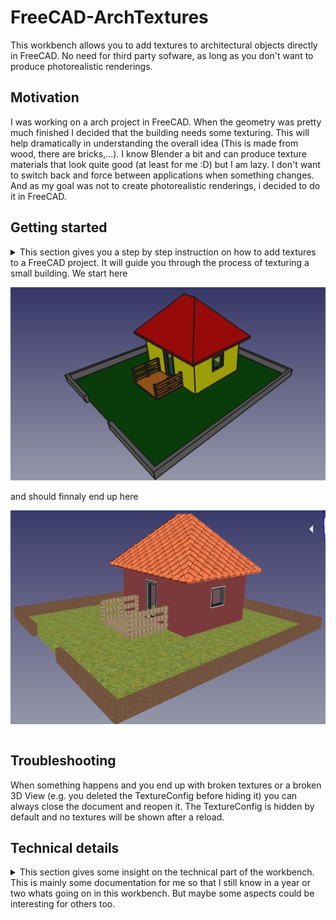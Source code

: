 # FreeCAD-ArchTextures

This workbench allows you to add textures to architectural objects directly in FreeCAD. No need for third party sofware, as long as you don't want to produce photorealistic renderings.

## Motivation
I was working on a arch project in FreeCAD. When the geometry was pretty much finished I decided that the building needs some texturing. This will help dramatically in understanding the overall idea (This is made from wood, there are bricks,...). I know Blender a bit and can produce texture materials that look quite good (at least for me :D) but I am lazy. I don't want to switch back and force between applications when something changes. And as my goal was not to create photorealistic renderings, i decided to do it in FreeCAD.


## Getting started

<details>
    <summary>
This section gives you a step by step instruction on how to add textures to a FreeCAD project. It will guide you through the process of texturing a small building. We start here

![Untextured](./Resources/Documentation/untextured.png)

and should finnaly end up here

![Textured](./Resources/Documentation/textured.png)
    </summary>

1. At first download and open the "House.FCStd" file located unter "Resources/Documentation" in the repository. Or start with whatever arch project you want. Now you should see this building in the 3D View

![Untextured](./Resources/Documentation/untextured.png)

2. Next switch to the Arch Texture Workbench and click the "Create TextureConfig" icon

![workbench selection](./Resources/Documentation/intro_workbench_selection.png)

3. Now the object should be visible in the TreeView. TextureConfigs are hidden by default when we create them and when the document loads. This is done to prevent excessive loading times on startup.

![texture config](./Resources/Documentation/intro_texture_config.png)

4. Now lets start texturing. Double click the TextureConfig object to display the task panel to set up some textures. After clicking the "Add Material" button, you should see something like this

![task panel](./Resources/Documentation/intro_task_panel.png)

5. Select ```MatBricks``` in the Material Combo Box and double click the "Texture File" column. Select a brick texture from your file system (I used textures from https://www.textures.com/). After you click "OK" nothing will happen because the TextureConfig is still hidden.

6. Select the TextureConfig in the Tree View and hit the "Space" key. This will add the texture in our config to all objects with the "MatBricks" materials. When hiding the TextureConfig again, the textures will be removed from the 3D View. When the textures are visible you should see something like this

![unscaled bricks](./Resources/Documentation/intro_bricks_unscaled.png)

But wait! This does not really look like a brick wall at all. The texture is stretched pretty badly. But this is easy to fix.

7. Double click the TextureConfig again and add the real size of the texture. The bricks texture I used is about 1200x1200 mm in size. If the size of the texture is not given, simply google the size of a single brick and multiply it with the number of bricks in your texture.

![real size](./Resources/Documentation/intro_real_size.png)

8. Click "OK" and check the 3D View again. Now it looks much more like a real brick wall.

![scaled bricks](./Resources/Documentation/intro_bricks_scaled.png)

9. Repeat the above steps for all other materials and you should end up with something like this

![Textured](./Resources/Documentation/textured.png)

The texture mapping works pretty OK right now. But when we look at the wooden planks or the roof we see that they are not mapped perfectly. There is already a issue (https://github.com/furti/FreeCAD-ArchTextures/issues/10) for this.
</details>

## Troubleshooting

When something happens and you end up with broken textures or a broken 3D View (e.g. you deleted the TextureConfig before hiding it) you can always close the document and reopen it. The TextureConfig is hidden by default and no textures will be shown after a reload.

## Technical details
<details>
    <summary>
    This section gives some insight on the technical part of the workbench. This is mainly some documentation for me so that I still know in a year or two whats going on in this workbench. But maybe some aspects could be interesting for others too.
    </summary>

First, it is relative easy to add textures to objects in FreeCAD. Found this forum thread (https://forum.freecadweb.org/viewtopic.php?f=38&t=7216) that shows, adding a texture is only 3 lines of code. But mapping textures right on to an object involves a bit more code.

### General steps to map textures
1. Create a SoTexture2 object and set the ```filename``` to a image file
3. Create a SoTextureCoordinate2 object and set the points array to map the vertex coordinates of the geometry
4. Add both to the rootNode of your object and the texture should show up

### TextureConfig
The texture config holds all the informations about materials and the textures to apply to them. When displayed the textures will be added to the objects, when hidden the textures are removed.

### TextureManager
The texture manager does the heavy lifting. It keeps track of all textures and the textured objects and can add/remove textures to/from objects.

When texturing objects the texture manager looks for arch objects with a material assigned. When the material is found in the texture config it will use the settings to texture the object.

The texturing process is as follows:
1. We get the RootNode of the object
2. We search for the Coordinate3 node in the RootNode. This node contains a list of all vertices our object consists.
3. We search for the SoBrepFaceSet in the RootNode. This is the object that contains the face informations
    - This object has a list of vertex indices that map to the vertices in the Coordinate3 object
    - It also has a list of faces. This describe the number of triangles that form a face of the object.
    - It also contains a textureCoordinate field that works like the coordinate indices but for textures. **This should normally be the same as the coord index field or it should be empty** But FreeCAD sets it to -1. So we have to override it with the coordIndex field to get correct textures.
4. Based on the FaceSet and the Coordinate3 object we calculate the vertices that make up each face.
    - We group the vertex indices by triangles. Each triangle is separated by a ```-1```.
    - Then we use the partIndex field to get the number of triangles per face and build the face list from this information
5. When we have the faces of our object we need to calculate the texture coordinates for this face. See ```Calculating texture coordinates``` for further details.
6. When we have all the informations we need, we simply add the required nodes to the scene graph and the textures show up.

### Calculating texture coordinates
This is the trickiest part in the process. The basic idea is pretty simple:

1. Move each face to the origin
2. Rotate each face that is maps the XZ plane
3. Move each face so that it is in the positive X and Z quadrant
4. Calculate the bounding box for the face
5. Map the image to match the bounding box

#### 1. Move each face to the origin
This is pretty straight forward. As we know the first three vertices of our face always form a triangle, we use the first one as our offset and subtract it from each vertex in the face. So the first vertex matches the origin and the others, moved by the same amount, still form our original face

#### 2. Rotate each faceso it maps the XZ plane
This was pretty tricky to figure out (At least for me as I'm not a specialist in Matrix transformations and so on).

The general idea behind it is:
1. Calculate the local coordinate system for our face
2. Create a matrix that transforms our local coordinate system to the global one
3. Multiply each vertex with the matrix

Calculate the local coordinate system:
 - We make use of the fact, that the first three vertices for a triangle. This triangle is our local coordinate system.
 - The Y-Axis maps to the triangles normal vector. This ensures, that the normal will face the Front plane later on as this is also the Y axis in the global coordinate system.
 - The X-Axis is the shortest line starting from the first vector. This ensures that we don't use the diagonal of the triangle as our axis. Else the face would be twisted in the front plane.
 - The Z-Axis is simply the cross product of the other two axis

Calculate the matrix:
 - First we normalize our local coordinate system. Otherwise we would scale our face when mapping it to the front plane
 - Then the rotation matrix is simply a dot product of the normalized local axis and the global axis
```python
FreeCAD.Matrix(normalizedX.dot(globalX), normalizedX.dot(globalY), normalizedX.dot(globalZ), 0,
    normalizedY.dot(globalX), normalizedY.dot(globalY), normalizedY.dot(globalZ), 0,
    normalizedZ.dot(globalX), normalizedZ.dot(globalY), normalizedZ.dot(globalZ), 0,
    0, 0, 0, 1)
```

#### 3. Move each face so that it is in the positive X and Z quadrant
Now we can end up with faces that have vertices with a negative Z or X value. We want them all to be positive so that we can use this informations later on and simply use our bounding box to calculate the texture coordinates.

To do so we check the Minimum X and minimum Z values of our face. If one is less than 0 we transform all vertices in the face by this amount in the positive direction. Now the smalles values will be 0 and everything else should be in the positive axis.

#### 4. Calculate the bounding box for the face
Now that everything is in the positive XZ plane we can simply use the smallest XYZ and biggest XYZ values to form our bounding box.

#### 5. Map the image to match the bounding box
Basically the image should map our bouding box. That means the lower left corner of the image maps to the lower left corner of our bounding box (XMin, YMin, ZMin) and the upper right corner of the image maps to the upper right corner of our bounding box (XMax, YMax, ZMax).

When the user sets the ```realSize``` property of the texture config, we use this informatoins to calculate a scale for the image first. Lets say the face is 2x2 meters in size. And the image has a real size of 1x1 meters. Than we have to repeat the texture 2 times in each direction to get it scaled right.

After we know how big the image should be we simply calculate each vertex coordinate relative to the bounding box. Lets say we have a vertex in the middle of our image. It should map to the 0.5/0.5 coordinates of the image.

</details>